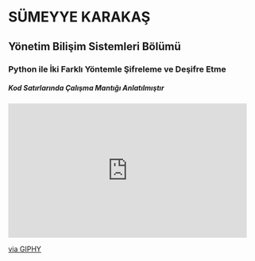 <h1>SÜMEYYE KARAKAŞ </h1>
<h2>Yönetim Bilişim Sistemleri Bölümü </h2>
<h3> Python ile İki Farklı Yöntemle Şifreleme ve Deşifre Etme </h3>
<h5>Kod Satırlarında Çalışma Mantığı Anlatılmıştır</h5>

<iframe src="https://giphy.com/embed/l3dj09hpsfuYkijDi" width="480" height="270" frameBorder="0" class="giphy-embed" allowFullScreen></iframe><p><a href="https://giphy.com/gifs/thegoldbergs--1990-the-goldbergs-l3dj09hpsfuYkijDi">via GIPHY</a></p>      

